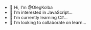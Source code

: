 - 👋 Hi, I’m @OlegKolba
- 👀 I’m interested in  JavaScript...
- 🌱 I’m currently learning C#...
- 💞️ I’m looking to collaborate on learn...
<!---
OlegKolba/OlegKolba is a ✨ special ✨ repository because its `README.md` (this file) appears on your GitHub profile.
You can click the Preview link to take a look at your changes.
--->
